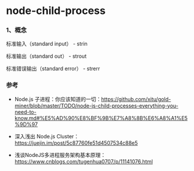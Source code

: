 # node-child-process

### 1、概念

标准输入（standard input） - strin

标准输出（standard out） - strout

标准错误输出（standard error） - strerr


### 参考

* Node.js 子进程：你应该知道的一切：https://github.com/xitu/gold-miner/blob/master/TODO/node-js-child-processes-everything-you-need-to-know.md#%E5%AD%90%E8%BF%9B%E7%A8%8B%E6%A8%A1%E5%9D%97

* 深入浅出 Node.js Cluster：https://juejin.im/post/5c87760fe51d4507534c88e5

* 浅谈NodeJS多进程服务架构基本原理：https://www.cnblogs.com/tugenhua0707/p/11141076.html
